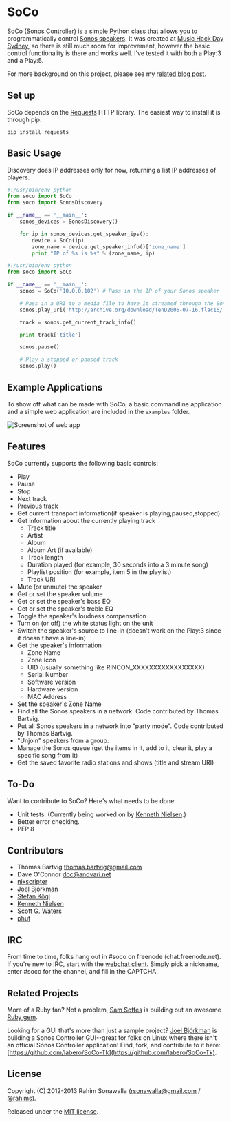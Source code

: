 # SoCo
SoCo (Sonos Controller) is a simple Python class that allows you to programmatically control [Sonos speakers](http://www.sonos.com/system/). It was created at [Music Hack Day Sydney](http://sydney.musichackday.org/2012/), so there is still much room for improvement, however the basic control functionality is there and works well. I've tested it with both a Play:3 and a Play:5.

For more background on this project, please see my [related blog post](http://www.hirahim.com/blog/2012/04/29/dissecting-the-sonos-controller/).

## Set up
SoCo depends on the [Requests](http://docs.python-requests.org/) HTTP library. The easiest way to install it is through pip:

`pip install requests`

## Basic Usage

Discovery does IP addresses only for now, returning a list IP addresses of players.

```python
#!/usr/bin/env python
from soco import SoCo
from soco import SonosDiscovery

if __name__ == '__main__':
    sonos_devices = SonosDiscovery()

    for ip in sonos_devices.get_speaker_ips():
        device = SoCo(ip)
        zone_name = device.get_speaker_info()['zone_name']
        print "IP of %s is %s" % (zone_name, ip)

```

```python
#!/usr/bin/env python
from soco import SoCo

if __name__ == '__main__':
    sonos = SoCo('10.0.0.102') # Pass in the IP of your Sonos speaker

    # Pass in a URI to a media file to have it streamed through the Sonos speaker
    sonos.play_uri('http://archive.org/download/TenD2005-07-16.flac16/TenD2005-07-16t10Wonderboy_64kb.mp3')

    track = sonos.get_current_track_info()

    print track['title']

    sonos.pause()

    # Play a stopped or paused track
    sonos.play()
```

## Example Applications
To show off what can be made with SoCo, a basic commandline application and a simple web application are included in the `examples` folder.

![Screenshot of web app](https://github.com/rahims/SoCo/raw/master/examples/webapp/screenshot.png)

## Features
SoCo currently supports the following basic controls:

* Play
* Pause
* Stop
* Next track
* Previous track
* Get current transport information(if speaker is playing,paused,stopped)
* Get information about the currently playing track
    * Track title
    * Artist
    * Album
    * Album Art (if available)
    * Track length
    * Duration played (for example, 30 seconds into a 3 minute song)
    * Playlist position (for example, item 5 in the playlist)
    * Track URI
* Mute (or unmute) the speaker
* Get or set the speaker volume
* Get or set the speaker's bass EQ
* Get or set the speaker's treble EQ
* Toggle the speaker's loudness compensation
* Turn on (or off) the white status light on the unit
* Switch the speaker's source to line-in (doesn't work on the Play:3 since it doesn't have a line-in)
* Get the speaker's information
    * Zone Name
    * Zone Icon
    * UID (usually something like RINCON_XXXXXXXXXXXXXXXXX)
    * Serial Number
    * Software version
    * Hardware version
    * MAC Address
* Set the speaker's Zone Name
* Find all the Sonos speakers in a network. Code contributed by Thomas Bartvig.
* Put all Sonos speakers in a network into "party mode". Code contributed by Thomas Bartvig.
* "Unjoin" speakers from a group.
* Manage the Sonos queue (get the items in it, add to it, clear it, play a specific song from it)
* Get the saved favorite radio stations and shows (title and stream URI)

## To-Do
Want to contribute to SoCo? Here's what needs to be done:

* Unit tests. (Currently being worked on by [Kenneth Nielsen](https://github.com/KennethNielsen).)
* Better error checking.
* PEP 8

## Contributors
* Thomas Bartvig [thomas.bartvig@gmail.com](mailto:thomas.bartvig@gmail.com)
* Dave O'Connor doc@andvari.net
* [nixscripter](https://github.com/nixscripter)
* [Joel Björkman](https://github.com/labero)
* [Stefan Kögl](https://github.com/stefankoegl)
* [Kenneth Nielsen](https://github.com/KennethNielsen)
* [Scott G. Waters](https://github.com/scottgwaters)
* [phut](https://github.com/phut)

## IRC
From time to time, folks hang out in #soco on freenode (chat.freenode.net). If you're new to IRC, start with the [webchat client](http://webchat.freenode.net). Simply pick a nickname, enter #soco for the channel, and fill in the CAPTCHA.

## Related Projects
More of a Ruby fan? Not a problem, [Sam Soffes](https://github.com/soffes) is building out an awesome [Ruby gem](https://github.com/soffes/sonos).

Looking for a GUI that's more than just a sample project? [Joel Björkman](https://github.com/labero) is building a Sonos Controller GUI--great for folks on Linux where there isn't an official Sonos Controller application! Find, fork, and contribute to it here: [https://github.com/labero/SoCo-Tk](https://github.com/labero/SoCo-Tk).

## License
Copyright (C) 2012-2013 Rahim Sonawalla ([rsonawalla@gmail.com](mailto:rsonawalla@gmail.com) / [@rahims](http://twitter.com/rahims)).

Released under the [MIT license](http://www.opensource.org/licenses/mit-license.php).
